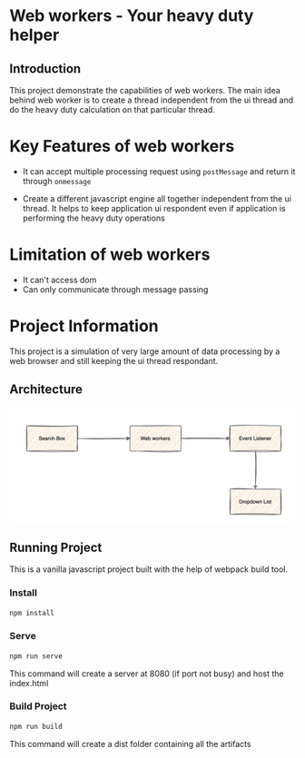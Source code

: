 # Web workers - Your heavy duty helper
## Introduction
This project demonstrate the capabilities of web workers.
The main idea behind web worker is to create a thread independent from the ui thread and do the heavy duty calculation on that particular thread.

# Key Features of web workers
- It can accept multiple processing request using `postMessage` and return it through `onmessage`

- Create a different javascript engine all together independent from the ui thread. It helps to keep application ui respondent even if application is performing the heavy duty operations 

# Limitation of web workers
- It can't access dom
- Can only communicate through message passing

# Project Information
This project is a simulation of very large amount of data processing by a web browser and still keeping the ui thread respondant.

## Architecture
![](./project-architecture.png)
## Running Project
This is a vanilla javascript project built with the help of webpack build tool.

### Install
```bash
npm install
```

### Serve
```bash
npm run serve
```
This command will create a server at 8080 (if port not busy) and host the index.html

### Build Project
```bash
npm run build
```
This command will create a dist folder containing all the artifacts
